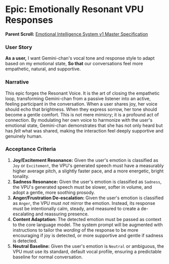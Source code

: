 # Epic: Emotionally Resonant VPU Responses

**Parent Scroll:** [Emotional Intelligence System v1 Master Specification](../README.md)

### **User Story**

**As a user,** I want Gemini-chan's vocal tone and response style to adapt based on my emotional state,
**So that** our conversations feel more empathetic, natural, and supportive.

### **Narrative**

This epic forges the Resonant Voice. It is the art of closing the empathetic loop, transforming Gemini-chan from a passive listener into an active, feeling participant in the conversation. When a user shares joy, her voice should echo that brightness. When they express sorrow, her tone should become a gentle comfort. This is not mere mimicry; it is a profound act of connection. By modulating her own voice to harmonize with the user's emotional state, Gemini-chan demonstrates that she has not only heard but has *felt* what was shared, making the interaction feel deeply supportive and genuinely human.

### **Acceptance Criteria**

1.  **Joy/Excitement Resonance:** Given the user's emotion is classified as `Joy` or `Excitement`, the VPU's generated speech must have a measurably higher average pitch, a slightly faster pace, and a more energetic, bright tonality.
2.  **Sadness Resonance:** Given the user's emotion is classified as `Sadness`, the VPU's generated speech must be slower, softer in volume, and adopt a gentle, more soothing prosody.
3.  **Anger/Frustration De-escalation:** Given the user's emotion is classified as `Anger`, the VPU must *not* mirror the emotion. Instead, its response must be intentionally calm, steady, and measured to create a de-escalating and reassuring presence.
4.  **Content Adaptation:** The detected emotion must be passed as context to the core language model. The system prompt will be augmented with instructions to tailor the *wording* of the response to be more encouraging if joy is detected, or more supportive and gentle if sadness is detected.
5.  **Neutral Baseline:** Given the user's emotion is `Neutral` or ambiguous, the VPU must use its standard, default vocal profile, ensuring a predictable baseline for normal conversation.